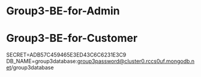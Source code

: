 # Group3-BE-for-Admin
# Group3-BE-for-Customer


SECRET=ADB57C459465E3ED43C6C6231E3C9
DB_NAME=group3database:group3password@cluster0.rccs0uf.mongodb.net/group3database
